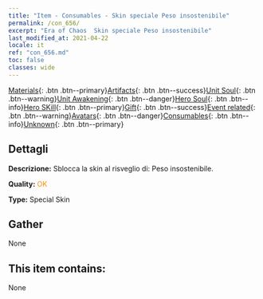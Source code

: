 ```yaml
---
title: "Item - Consumables - Skin speciale Peso insostenibile"
permalink: /con_656/
excerpt: "Era of Chaos  Skin speciale Peso insostenibile"
last_modified_at: 2021-04-22
locale: it
ref: "con_656.md"
toc: false
classes: wide
---
```

 [Materials](/ItemsIT/){: .btn .btn--primary}[Artifacts](/ItemsIT/Artifacts/){: .btn .btn--success}[Unit Soul](/ItemsIT/UnitSoul/){: .btn .btn--warning}[Unit Awakening](/ItemsIT/UnitAwakening/){: .btn .btn--danger}[Hero Soul](/ItemsIT/HeroSoul/){: .btn .btn--info}[Hero SKill](/ItemsIT/HeroSkill/){: .btn .btn--primary}[Gift](/ItemsIT/Gift/){: .btn .btn--success}[Event related](/ItemsIT/Events/){: .btn .btn--warning}[Avatars](/ItemsIT/Avatars/){: .btn .btn--danger}[Consumables](/ItemsIT/Consumables/){: .btn .btn--info}[Unknown](/ItemsIT/Unknown/){: .btn .btn--primary}

## Dettagli
 **Descrizione:** Sblocca la skin al risveglio di: Peso insostenibile.

 **Quality:** <span style="color: #FF8C00">OK</span>

 **Type:** Special Skin

## Gather

  None

## This item contains:

  None

